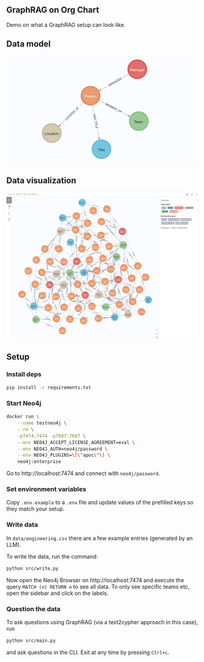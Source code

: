 ## GraphRAG on Org Chart

Demo on what a GraphRAG setup can look like.

## Data model

![the data model](media/data-model.png)

## Data visualization

![the data](media/data.png)

## Setup

### Install deps

```bash
pip install -r requirements.txt
```

### Start Neo4j

```bash
docker run \
    --name testneo4j \
    --rm \
    -p7474:7474 -p7687:7687 \
    --env NEO4J_ACCEPT_LICENSE_AGREEMENT=eval \
    --env NEO4J_AUTH=neo4j/password \
    --env NEO4J_PLUGINS=\[\"apoc\"\] \
    neo4j:enterprise
```

Go to http://localhost:7474 and connect with `neo4j/password`.

### Set environment variables

Copy `.env.example` to a `.env` file and update values of the prefilled keys so they match your setup.

### Write data

In `data/engineering.csv` there are a few example entries (generated by an LLM).

To write the data, run the command:

```bash
python src/write.py
```

Now open the Neo4j Browser on http://localhost:7474 and execute the query `MATCH (n) RETURN n` to see all data. To only see specific teams etc, open the sidebar and click on the labels.

### Question the data

To ask questions using GraphRAG (via a text2cypher approach in this case), run

```bash
python src/main.py
```

and ask questions in the CLI. Exit at any time by pressing `Ctrl+c`.
